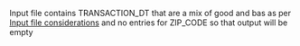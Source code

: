 Input file contains TRANSACTION_DT that are a mix of good and bas as per [Input file considerations](https://github.com/InsightDataScience/find-political-donors/blob/master/README.md#input-file-considerations) and no entries for ZIP_CODE so that output will be empty
